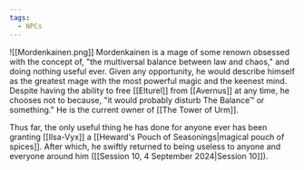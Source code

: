 ```yaml
---
tags:
  - NPCs
---
```

![[Mordenkainen.png]]
Mordenkainen is a mage of some renown obsessed with the concept of, "the multiversal balance between law and chaos," and doing nothing useful ever. Given any opportunity, he would describe himself as the greatest mage with the most powerful magic and the keenest mind. Despite having the ability to free [[Elturel]] from [[Avernus]] at any time, he chooses not to because, "it would probably disturb The Balance™ or something." He is the current owner of [[The Tower of Urm]].

Thus far, the only useful thing he has done for anyone ever has been granting [[Ilsa-Vyx]] a [[Heward's Pouch of Seasonings|magical pouch of spices]]. After which, he swiftly returned to being useless to anyone and everyone around him ([[Session 10, 4 September 2024|Session 10]]).

